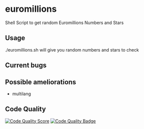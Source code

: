 # euromillions

Shell Script to get random Euromillions Numbers and Stars

## Usage

./euromillions.sh
will give you random numbers and stars to check

## Current bugs

## Possible ameliorations

- multilang

## Code Quality

[![Code Quality Score](https://www.code-inspector.com/project/137/score/svg)](https://www.code-inspector.com/public/project/137/Euromillions/dashboard)
[![Code Quality Badge](https://www.code-inspector.com/project/137/status/svg)](https://www.code-inspector.com/public/project/137/Euromillions/dashboard)
